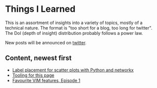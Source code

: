 # Things I Learned

This is an assortment of insights into a variety of topics, mostly of a technical nature. The format is "too short for a blog, too long for twitter". The DoI (depth of insight) distribution probably follows a power law.

New posts will be announced on [twitter](https://twitter.com/EberhardHansis).

## Content, newest first

* [Label placement for scatter plots with Python and networkx](pages/scatter-label-placement.md)
* [Tooling for this page](pages/til-tooling.md)
* [Favourite VIM features, Episode 1](pages/favourite-vim-1.md)




